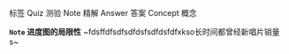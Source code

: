 标签
Quiz 测验
Note 精解
Answer 答案
Concept 概念

**`Note` 进度图的局限性**
~fdsffdfsdfsdfdsfsdfdsfdfxkso长时间都曾经新唱片销量s~